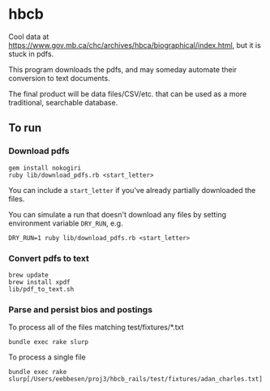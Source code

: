 # hbcb

Cool data at https://www.gov.mb.ca/chc/archives/hbca/biographical/index.html, but it is stuck in pdfs.

This program downloads the pdfs, and may someday automate their conversion to text documents.

The final product will be data files/CSV/etc. that can be used as a more traditional, searchable database.

## To run
### Download pdfs

    gem install nokogiri
    ruby lib/download_pdfs.rb <start_letter>

You can include a `start_letter` if you've already partially downloaded the files.

You can simulate a run that doesn't download any files by setting environment variable `DRY_RUN`, e.g.

    DRY_RUN=1 ruby lib/download_pdfs.rb <start_letter>

### Convert pdfs to text

    brew update
    brew install xpdf
    lib/pdf_to_text.sh

### Parse and persist bios and postings
To process all of the files matching test/fixtures/*.txt

    bundle exec rake slurp

To process a single file

    bundle exec rake slurp[/Users/eebbesen/proj3/hbcb_rails/test/fixtures/adan_charles.txt]

